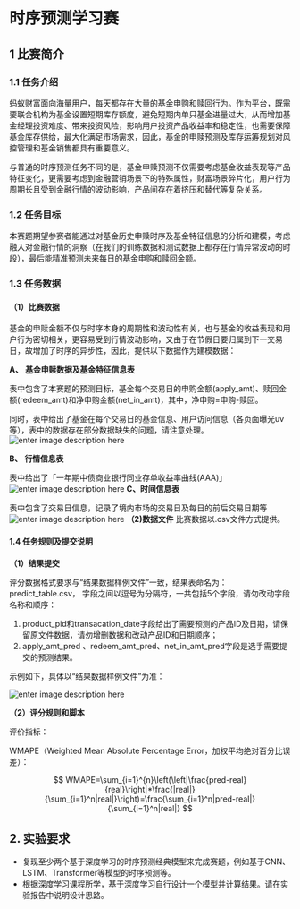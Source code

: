 # **时序预测学习赛**

## 1 比赛简介

### 1.1 任务介绍

​	蚂蚁财富面向海量用户，每天都存在大量的基金申购和赎回行为。作为平台，既需要联合机构为基金设置短期库存额度，避免短期内单只基金进量过大，从而增加基金经理投资难度、带来投资风险，影响用户投资产品收益率和稳定性，也需要保障基金库存供给，最大化满足市场需求，因此，基金的申赎预测及库存运筹规划对风控管理和基金销售都具有重要意义。

​	与普通的时序预测任务不同的是，基金申赎预测不仅需要考虑基金收益表现等产品特征变化，更需要考虑到金融营销场景下的特殊属性，财富场景碎片化，用户行为周期长且受到金融行情的波动影响，产品间存在着挤压和替代等复杂关系。

### 1.2 任务目标

​	本赛题期望参赛者能通过对基金历史申赎时序及基金特征信息的分析和建模，考虑融入对金融行情的洞察（在我们的训练数据和测试数据上都存在行情异常波动的时段），最后能精准预测未来每日的基金申购和赎回金额。

### 1.3 任务数据

#### **（1）比赛数据**

​	基金的申赎金额不仅与时序本身的周期性和波动性有关，也与基金的收益表现和用户行为密切相关，更容易受到行情波动影响，又由于在节假日要归属到下一交易日，故增加了时序的异步性，因此，提供以下数据作为建模数据：

**A、** **基金申赎数据及基金特征信息表**

表中包含了本赛题的预测目标，基金每个交易日的申购金额(apply_amt)、赎回金额(redeem_amt)和净申购金额(net_in_amt)，其中，净申购=申购-赎回。

同时，表中给出了基金在每个交易日的基金信息、用户访问信息（各页面曝光uv等），表中的数据存在部分数据缺失的问题，请注意处理。
![enter image description here](./assets/O1CN01RdPsvE1ig1mUg4GwX_!!6000000004441-0-tps-1274-1018.jpg)

**B、** **行情信息表**

表中给出了「一年期中债商业银行同业存单收益率曲线(AAA)」
![enter image description here](./assets/O1CN01V5w9xQ25ZpZhSmmQk_!!6000000007541-0-tps-1286-240.jpg)
**C、时间信息表**

表中包含了交易日信息，记录了境内市场的交易日及每日的前后交易日期等
![enter image description here](./assets/168568401357084431685684013429.png)
**（2)数据文件**
比赛数据以.csv文件方式提供。

#### 1.4 任务规则及提交说明

**（1）结果提交**

评分数据格式要求与“结果数据样例文件”一致，结果表命名为：predict_table.csv， 字段之间以逗号为分隔符，一共包括5个字段，请勿改动字段名称和顺序：

1. product_pid和transacation_date字段给出了需要预测的产品ID及日期，请保留原文件数据，请勿增删数据和改动产品ID和日期顺序；
2. apply_amt_pred 、redeem_amt_pred、net_in_amt_pred字段是选手需要提交的预测结果。

示例如下，具体以“结果数据样例文件”为准：


<img src="./assets/168568408499561071685684085151.png" alt="enter image description here" style="zoom:100%;" />

**（2）评分规则和脚本**

评价指标：

WMAPE（Weighted Mean Absolute Percentage Error，加权平均绝对百分比误差）：


$$
WMAPE=\sum_{i=1}^{n}\left(\left|\frac{pred-real}{real}\right|*\frac{|real|}{\sum_{i=1}^n|real|}\right)=\frac{\sum_{i=1}^n|pred-real|}{\sum_{i=1}^n|real|}
$$


## 2. 实验要求

- 复现至少两个基于深度学习的时序预测经典模型来完成赛题，例如基于CNN、LSTM、Transformer等模型的时序预测等。
- 根据深度学习课程所学，基于深度学习自行设计一个模型并计算结果。请在实验报告中说明设计思路。




